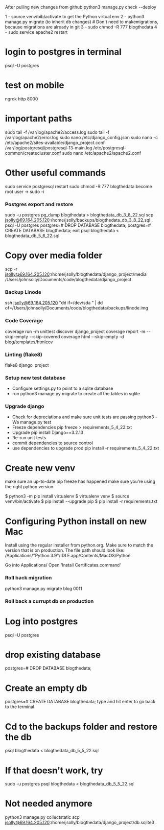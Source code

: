 After pulling new changes from github
python3 manage.py check --deploy

1 - source venv/bib/activate to get the Python virtual env
2 - python3 manage.py migrate (to inherit db changes) # Don't need to makemigrations, because migrations are already in git
3 - sudo chmod -R 777 blogthedata
4 - sudo service apache2 restart  


# login to postgres in terminal
psql -U postgres

# test on mobile
ngrok http 8000

# important paths
sudo tail -f /var/log/apache2/access.log
sudo tail -f /var/log/apache2/error.log
sudo nano /etc/django_config.json 
sudo nano -c /etc/apache2/sites-available/django_project.conf
/var/log/postgresql/postgresql-13-main.log
/etc/postgresql-common/createcluster.conf 
sudo nano /etc/apache2/apache2.conf


# Other useful commands
sudo service postgresql restart
sudo chmod -R 777 blogthedata
become root user -> sudo -i

### Postgres export and restore
sudo -u postgres pg_dump blogthedata > blogthedata_db_3_8_22.sql
scp jsolly@69.164.205.120:/home/jsolly/backups/blogthedata_db_3_8_22.sql .
psql -U postgres
postgres=# DROP DATABASE blogthedata;
postgres=# CREATE DATABASE blogthedata;
exit
psql blogthedata < blogthedata_db_5_6_22.sql

# Copy over media folder
scp -r jsolly@69.164.205.120:/home/jsolly/blogthedata/django_project/media /Users/johnsolly/Documents/code/blogthedata/django_project

### Backup Linode
ssh jsolly@69.164.205.120 "dd if=/dev/sda " | dd of=/Users/johnsolly/Documents/code/blogthedata/backups/linode.img


### Code Coverage
coverage run -m unittest discover django_project 
coverage report -m --skip-empty --skip-covered
coverage html --skip-empty -d blog/templates/htmlcov

### Linting (flake8)
flake8 django_project

### Setup new test database
- Configure settings.py to point to a sqlite database
- run python3 manage.py migrate to create all the tables in sqlite

### Upgrade django
- Check for depreciations and make sure unit tests are passing
python3 -Wa manage.py test
- Freeze dependencies
pip freeze > requirements_5_4_22.txt
- Upgrade
pip install Django==3.2.13
- Re-run unit tests
- commit dependencies to source control
- use dependencies to upgrade prod
pip install -r requirements_5_4_22.txt

# Create new venv
make sure an up-to-date pip freeze has happened
make sure you're using the right python version

$ python3 -m pip install virtualenv
$ virtualenv venv
$ source venv/bin/activate
$ pip install --upgrade pip
$ pip install -r requirements.txt

# Configuring Python install on new Mac
Install using the regular installer from python.org. Make sure to match the version that is on production.
The file path should look like:
/Applications/"Python 3.9"/IDLE.app/Contents/MacOS/Python

Go into Applications/<Python Directory>
Open 'Install Certificates.command'


 ### Roll back migration
 python3 manage.py migrate blog 0011

 ### Roll back a currupt db on production
 # Log into postgres
 psql -U postgres
 # drop existing database
postgres=# DROP DATABASE blogthedata;
# Create an empty db
postgres=# CREATE DATABASE blogthedata;
type <exit> and hit enter to go back to the terminal
# Cd to the backups folder and restore the db
psql blogthedata < blogthedata_db_5_5_22.sql
# If that doesn't work, try
sudo -u postgres psql blogthedata < blogthedata_db_5_5_22.sql


# Not needed anymore
python3 manage.py collectstatic
scp jsolly@69.164.205.120:/home/jsolly/blogthedata/django_project/db.sqlite3 .
